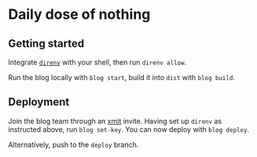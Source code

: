 # Daily dose of nothing

## Getting started

Integrate [`direnv`](https://direnv.net/) with your shell, then run `direnv allow`.

Run the blog locally with `blog start`, build it into `dist` with `blog build`.

## Deployment

Join the blog team through an [xmit](https://xmit.co/) invite. Having set up `direnv` as instructed above, run `blog set-key`. You can now deploy with `blog deploy`.

Alternatively, push to the `deploy` branch.
